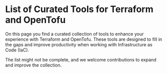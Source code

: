 # List of Curated Tools for Terraform and OpenTofu

On this page you find a curated collection of tools to enhance your experience with Terraform and OpenTofu. These tools are designed to fill in the gaps and improve productivity when working with Infrastructure as Code (IaC).

The list might not be complete, and we welcome contributions to expand and improve the collection.
